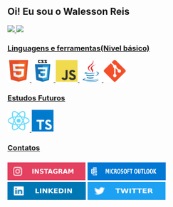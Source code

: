 <h2>Oi! Eu sou o Walesson Reis</h2>

<div>
<a href="https://github.com/Walessonrdreis">
  <img height="180em" src="https://github-readme-stats.vercel.app/api?username=WAlessonrdreis&show_icons=true&count_private=true&theme=github_dark">
  <img height="180em" src="https://github-readme-stats.vercel.app/api/top-langs/?username=Walessonrdreis&layout=compact&theme=github_dark">
</a>
</div>
  <div>
<a href="https://github.com/Walessonrdreis">
  <h3>Linguagens e ferramentas(Nivel básico)</h3>
  <img height="50em" src="https://github.com/Walessonrdreis/Walessonrdreis/blob/947d563b6f16c6b2563ecb11c91e2c034322411a/imagens/html5-original.svg">
  <img height="50em" src="https://github.com/Walessonrdreis/Walessonrdreis/blob/947d563b6f16c6b2563ecb11c91e2c034322411a/imagens/css3-original-wordmark.svg">
  <img height="50em" src="https://github.com/Walessonrdreis/Walessonrdreis/blob/947d563b6f16c6b2563ecb11c91e2c034322411a/imagens/javascript-original.svg">
  <img height="50em" src="https://github.com/Walessonrdreis/Walessonrdreis/blob/947d563b6f16c6b2563ecb11c91e2c034322411a/imagens/java-original.svg">
  <img height="50em" src="https://github.com/Walessonrdreis/Walessonrdreis/blob/8cf7b165cb81fcaf86c9a3d81fcc6a467ca8e8db/imagens/git-original.svg">
  </div>
  <div>
  <h3>Estudos Futuros</h3>
  <a href="https://github.com/Walessonrdreis">
    <img height="50em" src="https://github.com/Walessonrdreis/Walessonrdreis/blob/8cf7b165cb81fcaf86c9a3d81fcc6a467ca8e8db/imagens/react-original.svg">
    <img height="50em" src="https://github.com/Walessonrdreis/Walessonrdreis/blob/8cf7b165cb81fcaf86c9a3d81fcc6a467ca8e8db/imagens/typescript-original.svg">
    </div>
     <hw>
    <h3>Contatos<h3>
    
    
 <div>
    <a href="https://www.instagram.com/dev.reisba?r=nametag" target="_blank"><img height="40em"           src="https://github.com/Walessonrdreis/Walessonrdreis/blob/27eba5f2aa6b0bb90a7fa7e4f389a3f70bf6863d/imagens/Instagram-E4405F.svg" target="_blank"></a>
    <a href="mailto:wallllase@hotmail.com" target="_blank" ><img height="40em" width="176em"src="https://github.com/Walessonrdreis/Walessonrdreis/blob/27eba5f2aa6b0bb90a7fa7e4f389a3f70bf6863d/imagens/Microsoft_Outlook-0078D4.svg"></a>
   <a href="https://www.linkedin.com/in/walesson-rocha-dos-reis-153728210/" target="_blank"><img height="40em" width="176em" src="https://github.com/Walessonrdreis/Walessonrdreis/blob/27eba5f2aa6b0bb90a7fa7e4f389a3f70bf6863d/imagens/LinkedIn-0077B5.svg" target="_blank"></a>
   <a href="htpps://twitter.com/WalessonReisBA?s=09" target="_blank"><img height="40em" width="176em"  src="https://github.com/Walessonrdreis/Walessonrdreis/blob/27eba5f2aa6b0bb90a7fa7e4f389a3f70bf6863d/imagens/Twitter-1DA1F2.svg" target="_blank"></a>
 </div>
      
       

<!--
**Walessonrdreis/Walessonrdreis** is a ✨ _special_ ✨ repository because its `README.md` (this file) appears on your GitHub profile.

Here are some ideas to get you started:

- 🔭 I’m currently working on ...
- 🌱 I’m currently learning ...
- 👯 I’m looking to collaborate on ...
- 🤔 I’m looking for help with ...
- 💬 Ask me about ...
- 📫 How to reach me: ...
- 😄 Pronouns: ...
- ⚡ Fun fact: ...
-->
